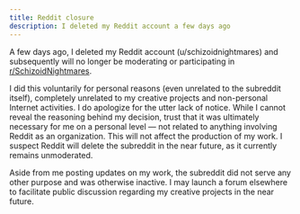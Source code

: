 ```yaml
---
title: Reddit closure
description: I deleted my Reddit account a few days ago
---
```


A few days ago, I deleted my Reddit account (u/schizoidnightmares) and subsequently will no longer be moderating or participating in <a href="https://www.reddit.com/r/SchizoidNightmares/" target="_blank">r/SchizoidNightmares</a>.

I did this voluntarily for personal reasons (even unrelated to the subreddit itself), completely unrelated to my creative projects and non-personal Internet activities. I do apologize for the utter lack of notice. While I cannot reveal the reasoning behind my decision, trust that it was ultimately necessary for me on a personal level — not related to anything involving Reddit as an organization. This will not affect the production of my work. I suspect Reddit will delete the subreddit in the near future, as it currently remains unmoderated.

Aside from me posting updates on my work, the subreddit did not serve any other purpose and was otherwise inactive. I may launch a forum elsewhere to facilitate public discussion regarding my creative projects in the near future.